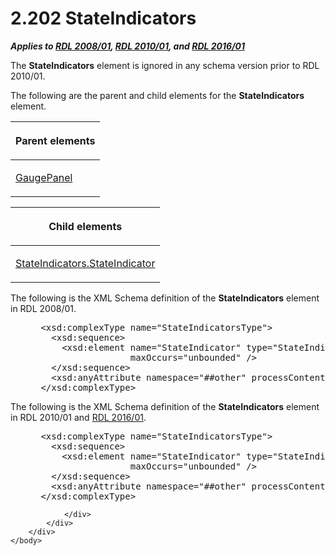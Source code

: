<html dir="LTR" xmlns:mshelp="http://msdn.microsoft.com/mshelp" xmlns:ddue="http://ddue.schemas.microsoft.com/authoring/2003/5" xmlns:xlink="http://www.w3.org/1999/xlink" xmlns:tool="http://www.microsoft.com/tooltip">
    <head>
        <meta http-equiv="Content-Type" content="text/html; CHARSET=utf-8"></meta>
        <meta name="save" content="history"></meta>
        <title>2.202 StateIndicators</title>
        <xml>
            <mshelp:toctitle title="2.202 StateIndicators"></mshelp:toctitle>
            <mshelp:rltitle title="[MS-RDL]: StateIndicators"></mshelp:rltitle>
            <mshelp:keyword index="A" term="63e2bc8c-c481-417a-bca1-2cc3d1cde2fd"></mshelp:keyword>
            <mshelp:attr name="DCSext.ContentType" value="open specification"></mshelp:attr>
            <mshelp:attr name="AssetID" value="63e2bc8c-c481-417a-bca1-2cc3d1cde2fd"></mshelp:attr>
            <mshelp:attr name="TopicType" value="kbRef"></mshelp:attr>
            <mshelp:attr name="DCSext.Title" value="[MS-RDL]: StateIndicators" />
        </xml>
    </head>
    <body>
        <div id="header">
            <h1 class="heading">2.202 StateIndicators</h1>
        </div>
        <div id="mainSection">
            <div id="mainBody">
                <div id="allHistory" class="saveHistory"></div>
                <div id="sectionSection0" class="section" name="collapseableSection">
                    

<p><b><i>Applies to </i></b><a href="1e855f94-4617-47e4-b89e-0856c6cb420f.md"><b><i>RDL 2008/01</i></b></a><b><i>,
</i></b><a href="3428e690-a348-4ec7-8a6a-8efb42d2cdee.md"><b><i>RDL 2010/01</i></b></a><b><i>,
and </i></b><a href="52ce3983-2bfc-4e72-9359-42aaf5fe4509.md"><b><i>RDL 2016/01</i></b></a></p>

<p>The <b>StateIndicators</b> element is ignored in any schema
version prior to RDL 2010/01.</p>

<p>The following are the parent and child elements for the <b>StateIndicators</b>
element.</p>

<table>
 <thead>
  <tr>
   <th>
   <p>Parent elements</p>
   </th>
  </tr>
 </thead>
 <tr>
  <td>
  <p><a href="f01744d3-79fa-4f30-94bf-a1ffa6bde2ac.md">GaugePanel</a></p>
  </td>
 </tr>
</table>

<p> </p>

<table>
 <thead>
  <tr>
   <th>
   <p>Child elements</p>
   </th>
  </tr>
 </thead>
 <tr>
  <td>
  <p><a href="c7ef52b9-bf7e-4062-a953-4ff59e42d267.md">StateIndicators.StateIndicator</a></p>
  </td>
 </tr>
</table>

<p>The following is the XML Schema definition of the <b>StateIndicators</b>
element in RDL 2008/01.</p>

<dl>
<dd>
<div><pre> &lt;xsd:complexType name=&quot;StateIndicatorsType&quot;&gt;
   &lt;xsd:sequence&gt;
     &lt;xsd:element name=&quot;StateIndicator&quot; type=&quot;StateIndicatorType&quot; minOccurs=&quot;1&quot; 
                  maxOccurs=&quot;unbounded&quot; /&gt;
   &lt;/xsd:sequence&gt;
   &lt;xsd:anyAttribute namespace=&quot;##other&quot; processContents=&quot;skip&quot; /&gt;
 &lt;/xsd:complexType&gt;
</pre></div>
</dd></dl>

<p>The following is the XML Schema definition of the <b>StateIndicators</b>
element in RDL 2010/01 and <a href="52ce3983-2bfc-4e72-9359-42aaf5fe4509.md">RDL 2016/01</a>.</p>

<dl>
<dd>
<div><pre> &lt;xsd:complexType name=&quot;StateIndicatorsType&quot;&gt;
   &lt;xsd:sequence&gt;
     &lt;xsd:element name=&quot;StateIndicator&quot; type=&quot;StateIndicatorType&quot; minOccurs=&quot;1&quot; 
                  maxOccurs=&quot;unbounded&quot; /&gt;
   &lt;/xsd:sequence&gt;
   &lt;xsd:anyAttribute namespace=&quot;##other&quot; processContents=&quot;lax&quot; /&gt;
 &lt;/xsd:complexType&gt;
</pre></div>
</dd></dl>


                </div>
            </div>
        </div>
    </body>
</html>